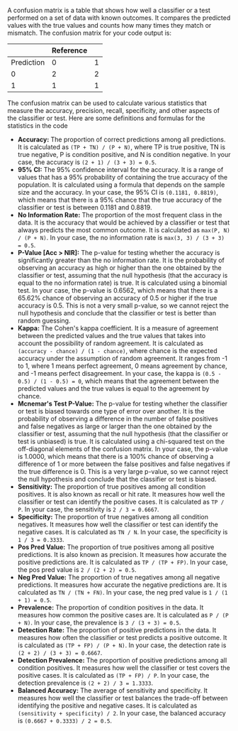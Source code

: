 A confusion matrix is a table that shows how well a classifier or a test performed on a set of data with known outcomes. It compares the predicted values with the true values and counts how many times they match or mismatch. The confusion matrix for your code output is:

|            | Reference |   |
|------------|-----------|---|
| Prediction | 0         | 1 |
| 0          | 2         | 2 |
| 1          | 1         | 1 |

The confusion matrix can be used to calculate various statistics that measure the accuracy, precision, recall, specificity, and other aspects of the classifier or test. Here are some definitions and formulas for the statistics in the code

- **Accuracy:** The proportion of correct predictions among all predictions. It is calculated as `(TP + TN) / (P + N)`, where TP is true positive, TN is true negative, P is condition positive, and N is condition negative. In your case, the accuracy is `(2 + 1) / (3 + 3) = 0.5`.
- **95% CI:** The 95% confidence interval for the accuracy. It is a range of values that has a 95% probability of containing the true accuracy of the population. It is calculated using a formula that depends on the sample size and the accuracy. In your case, the 95% CI is `(0.1181, 0.8819)`, which means that there is a 95% chance that the true accuracy of the classifier or test is between 0.1181 and 0.8819.
- **No Information Rate:** The proportion of the most frequent class in the data. It is the accuracy that would be achieved by a classifier or test that always predicts the most common outcome. It is calculated as `max(P, N) / (P + N)`. In your case, the no information rate is `max(3, 3) / (3 + 3) = 0.5`.
- **P-Value [Acc > NIR]:** The p-value for testing whether the accuracy is significantly greater than the no information rate. It is the probability of observing an accuracy as high or higher than the one obtained by the classifier or test, assuming that the null hypothesis (that the accuracy is equal to the no information rate) is true. It is calculated using a binomial test. In your case, the p-value is 0.6562, which means that there is a 65.62% chance of observing an accuracy of 0.5 or higher if the true accuracy is 0.5. This is not a very small p-value, so we cannot reject the null hypothesis and conclude that the classifier or test is better than random guessing.
- **Kappa:** The Cohen's kappa coefficient. It is a measure of agreement between the predicted values and the true values that takes into account the possibility of random agreement. It is calculated as `(accuracy - chance) / (1 - chance)`, where chance is the expected accuracy under the assumption of random agreement. It ranges from -1 to 1, where 1 means perfect agreement, 0 means agreement by chance, and -1 means perfect disagreement. In your case, the kappa is `(0.5 - 0.5) / (1 - 0.5) = 0`, which means that the agreement between the predicted values and the true values is equal to the agreement by chance.
- **Mcnemar's Test P-Value:** The p-value for testing whether the classifier or test is biased towards one type of error over another. It is the probability of observing a difference in the number of false positives and false negatives as large or larger than the one obtained by the classifier or test, assuming that the null hypothesis (that the classifier or test is unbiased) is true. It is calculated using a chi-squared test on the off-diagonal elements of the confusion matrix. In your case, the p-value is 1.0000, which means that there is a 100% chance of observing a difference of 1 or more between the false positives and false negatives if the true difference is 0. This is a very large p-value, so we cannot reject the null hypothesis and conclude that the classifier or test is biased.
- **Sensitivity:** The proportion of true positives among all condition positives. It is also known as recall or hit rate. It measures how well the classifier or test can identify the positive cases. It is calculated as `TP / P`. In your case, the sensitivity is `2 / 3 = 0.6667`.
- **Specificity:** The proportion of true negatives among all condition negatives. It measures how well the classifier or test can identify the negative cases. It is calculated as `TN / N`. In your case, the specificity is `1 / 3 = 0.3333`.
- **Pos Pred Value:** The proportion of true positives among all positive predictions. It is also known as precision. It measures how accurate the positive predictions are. It is calculated as `TP / (TP + FP)`. In your case, the pos pred value is `2 / (2 + 2) = 0.5`.
- **Neg Pred Value:** The proportion of true negatives among all negative predictions. It measures how accurate the negative predictions are. It is calculated as `TN / (TN + FN)`. In your case, the neg pred value is `1 / (1 + 1) = 0.5`.
- **Prevalence:** The proportion of condition positives in the data. It measures how common the positive cases are. It is calculated as `P / (P + N)`. In your case, the prevalence is `3 / (3 + 3) = 0.5`.
- **Detection Rate:** The proportion of positive predictions in the data. It measures how often the classifier or test predicts a positive outcome. It is calculated as `(TP + FP) / (P + N)`. In your case, the detection rate is `(2 + 2) / (3 + 3) = 0.6667`.
- **Detection Prevalence:** The proportion of positive predictions among all condition positives. It measures how well the classifier or test covers the positive cases. It is calculated as `(TP + FP) / P`. In your case, the detection prevalence is `(2 + 2) / 3 = 1.3333`.
- **Balanced Accuracy:** The average of sensitivity and specificity. It measures how well the classifier or test balances the trade-off between identifying the positive and negative cases. It is calculated as `(sensitivity + specificity) / 2`. In your case, the balanced accuracy is `(0.6667 + 0.3333) / 2 = 0.5`.
